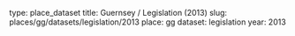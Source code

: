type: place_dataset
title: Guernsey / Legislation (2013)
slug: places/gg/datasets/legislation/2013
place: gg
dataset: legislation
year: 2013
